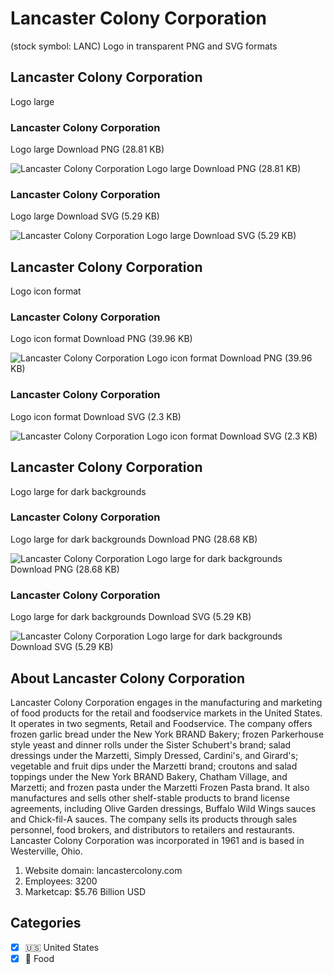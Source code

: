 # Lancaster Colony Corporation
 (stock symbol: LANC) Logo in transparent PNG and SVG formats

## Lancaster Colony Corporation
 Logo large

### Lancaster Colony Corporation
 Logo large Download PNG (28.81 KB)

![Lancaster Colony Corporation
 Logo large Download PNG (28.81 KB)](/img/orig/LANC_BIG-acf75db1.png)

### Lancaster Colony Corporation
 Logo large Download SVG (5.29 KB)

![Lancaster Colony Corporation
 Logo large Download SVG (5.29 KB)](/img/orig/LANC_BIG-b97321e7.svg)

## Lancaster Colony Corporation
 Logo icon format

### Lancaster Colony Corporation
 Logo icon format Download PNG (39.96 KB)

![Lancaster Colony Corporation
 Logo icon format Download PNG (39.96 KB)](/img/orig/LANC-6c86683e.png)

### Lancaster Colony Corporation
 Logo icon format Download SVG (2.3 KB)

![Lancaster Colony Corporation
 Logo icon format Download SVG (2.3 KB)](/img/orig/LANC-e892d23e.svg)

## Lancaster Colony Corporation
 Logo large for dark backgrounds

### Lancaster Colony Corporation
 Logo large for dark backgrounds Download PNG (28.68 KB)

![Lancaster Colony Corporation
 Logo large for dark backgrounds Download PNG (28.68 KB)](/img/orig/LANC_BIG.D-7b6c77a8.png)

### Lancaster Colony Corporation
 Logo large for dark backgrounds Download SVG (5.29 KB)

![Lancaster Colony Corporation
 Logo large for dark backgrounds Download SVG (5.29 KB)](/img/orig/LANC_BIG.D-22a07ef6.svg)

## About Lancaster Colony Corporation


Lancaster Colony Corporation engages in the manufacturing and marketing of food products for the retail and foodservice markets in the United States. It operates in two segments, Retail and Foodservice. The company offers frozen garlic bread under the New York BRAND Bakery; frozen Parkerhouse style yeast and dinner rolls under the Sister Schubert's brand; salad dressings under the Marzetti, Simply Dressed, Cardini's, and Girard's; vegetable and fruit dips under the Marzetti brand; croutons and salad toppings under the New York BRAND Bakery, Chatham Village, and Marzetti; and frozen pasta under the Marzetti Frozen Pasta brand. It also manufactures and sells other shelf-stable products to brand license agreements, including Olive Garden dressings, Buffalo Wild Wings sauces and Chick-fil-A sauces. The company sells its products through sales personnel, food brokers, and distributors to retailers and restaurants. Lancaster Colony Corporation was incorporated in 1961 and is based in Westerville, Ohio.

1. Website domain: lancastercolony.com
2. Employees: 3200
3. Marketcap: $5.76 Billion USD


## Categories
- [x] 🇺🇸 United States
- [x] 🍴 Food
